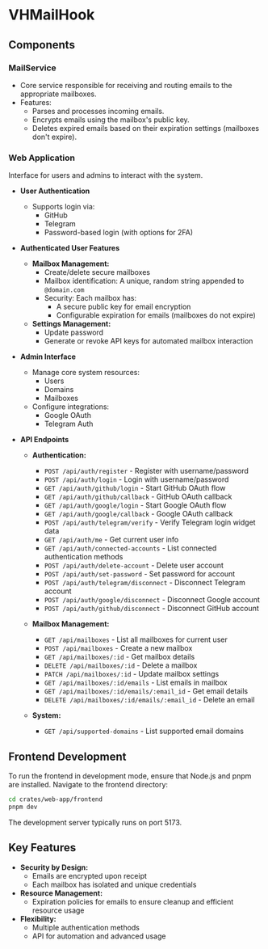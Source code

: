 # VHMailHook

## Components

### MailService

- Core service responsible for receiving and routing emails to the appropriate mailboxes.
- Features:
    - Parses and processes incoming emails.
    - Encrypts emails using the mailbox's public key.
    - Deletes expired emails based on their expiration settings (mailboxes don't expire).

### Web Application
Interface for users and admins to interact with the system.

- **User Authentication**
    - Supports login via:
        - GitHub
        - Telegram
        - Password-based login (with options for 2FA)

- **Authenticated User Features**
    - **Mailbox Management:**
        - Create/delete secure mailboxes
        - Mailbox identification: A unique, random string appended to `@domain.com`
        - Security: Each mailbox has:
            - A secure public key for email encryption
            - Configurable expiration for emails (mailboxes do not expire)
    - **Settings Management:**
        - Update password
        - Generate or revoke API keys for automated mailbox interaction

- **Admin Interface**
    - Manage core system resources:
        - Users
        - Domains
        - Mailboxes
    - Configure integrations:
        - Google OAuth
        - Telegram Auth

- **API Endpoints**
    - **Authentication:**
        - `POST /api/auth/register` - Register with username/password
        - `POST /api/auth/login` - Login with username/password
        - `GET /api/auth/github/login` - Start GitHub OAuth flow
        - `GET /api/auth/github/callback` - GitHub OAuth callback
        - `GET /api/auth/google/login` - Start Google OAuth flow
        - `GET /api/auth/google/callback` - Google OAuth callback
        - `POST /api/auth/telegram/verify` - Verify Telegram login widget data
        - `GET /api/auth/me` - Get current user info
        - `GET /api/auth/connected-accounts` - List connected authentication methods
        - `POST /api/auth/delete-account` - Delete user account
        - `POST /api/auth/set-password` - Set password for account
        - `POST /api/auth/telegram/disconnect` - Disconnect Telegram account
        - `POST /api/auth/google/disconnect` - Disconnect Google account
        - `POST /api/auth/github/disconnect` - Disconnect GitHub account
    
    - **Mailbox Management:**
        - `GET /api/mailboxes` - List all mailboxes for current user
        - `POST /api/mailboxes` - Create a new mailbox
        - `GET /api/mailboxes/:id` - Get mailbox details
        - `DELETE /api/mailboxes/:id` - Delete a mailbox
        - `PATCH /api/mailboxes/:id` - Update mailbox settings
        - `GET /api/mailboxes/:id/emails` - List emails in mailbox
        - `GET /api/mailboxes/:id/emails/:email_id` - Get email details
        - `DELETE /api/mailboxes/:id/emails/:email_id` - Delete an email
    
    - **System:**
        - `GET /api/supported-domains` - List supported email domains

## Frontend Development
To run the frontend in development mode, ensure that Node.js and pnpm are installed.
Navigate to the frontend directory:

```bash
cd crates/web-app/frontend
pnpm dev
```

The development server typically runs on port 5173.

## Key Features
- **Security by Design:**
    - Emails are encrypted upon receipt
    - Each mailbox has isolated and unique credentials
- **Resource Management:**
    - Expiration policies for emails to ensure cleanup and efficient resource usage
- **Flexibility:**
    - Multiple authentication methods
    - API for automation and advanced usage
